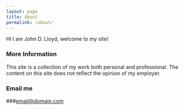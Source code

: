 ```yaml
---
layout: page
title: About
permalink: /about/
---
```


Hi I am John D. Lloyd, welcome to my site!

### More Information

This site is a collection of my work both personal and professional. The content on this site does not reflect the opinion of my employer.

### Email me

###[email@domain.com](mailto:email@domain.com)
